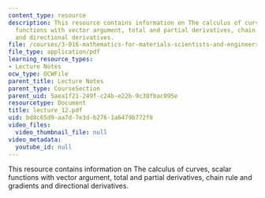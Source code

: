 ```yaml
---
content_type: resource
description: This resource contains information on The calculus of curves, scalar
  functions with vector argument, total and partial derivatives, chain rule and gradients
  and directional derivatives.
file: /courses/3-016-mathematics-for-materials-scientists-and-engineers-fall-2005/bd8c65d9aa7d7e3db2761a6479b772f8_lecture_12.pdf
file_type: application/pdf
learning_resource_types:
- Lecture Notes
ocw_type: OCWFile
parent_title: Lecture Notes
parent_type: CourseSection
parent_uid: 5aea1f21-249f-c24b-e22b-9c38fbac095e
resourcetype: Document
title: lecture_12.pdf
uid: bd8c65d9-aa7d-7e3d-b276-1a6479b772f8
video_files:
  video_thumbnail_file: null
video_metadata:
  youtube_id: null
---
```

This resource contains information on The calculus of curves, scalar functions with vector argument, total and partial derivatives, chain rule and gradients and directional derivatives.